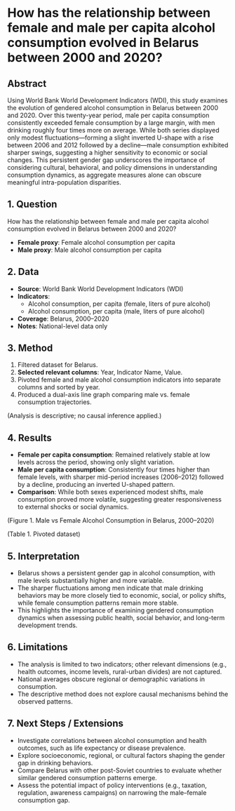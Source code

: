 # How has the relationship between female and male per capita alcohol consumption evolved in Belarus between 2000 and 2020?

## Abstract

Using World Bank World Development Indicators (WDI), this study examines the evolution of gendered alcohol consumption in Belarus between 2000 and 2020. Over this twenty-year period, male per capita consumption consistently exceeded female consumption by a large margin, with men drinking roughly four times more on average. While both series displayed only modest fluctuations—forming a slight inverted U-shape with a rise between 2006 and 2012 followed by a decline—male consumption exhibited sharper swings, suggesting a higher sensitivity to economic or social changes. This persistent gender gap underscores the importance of considering cultural, behavioral, and policy dimensions in understanding consumption dynamics, as aggregate measures alone can obscure meaningful intra-population disparities.

## 1. Question

How has the relationship between female and male per capita alcohol consumption evolved in Belarus between 2000 and 2020?

- **Female proxy**: Female alcohol consumption per capita
- **Male proxy**: Male alcohol consumption per capita

## 2. Data

- **Source**: World Bank World Development Indicators (WDI)
- **Indicators**:
  - Alcohol consumption, per capita (female, liters of pure alcohol)
  - Alcohol consumption, per capita (male, liters of pure alcohol)
- **Coverage**: Belarus, 2000–2020
- **Notes**: National-level data only

## 3. Method

1. Filtered dataset for Belarus.
2. **Selected relevant columns**: Year, Indicator Name, Value.
3. Pivoted female and male alcohol consumption indicators into separate columns and sorted by year.
4. Produced a dual-axis line graph comparing male vs. female consumption trajectories.

(Analysis is descriptive; no causal inference applied.)

## 4. Results

- **Female per capita consumption**: Remained relatively stable at low levels across the period, showing only slight variation.
- **Male per capita consumption**: Consistently four times higher than female levels, with sharper mid-period increases (2006–2012) followed by a decline, producing an inverted U-shaped pattern.
- **Comparison**: While both sexes experienced modest shifts, male consumption proved more volatile, suggesting greater responsiveness to external shocks or social dynamics.

(Figure 1. Male vs Female Alcohol Consumption in Belarus, 2000–2020)

(Table 1. Pivoted dataset)

## 5. Interpretation

- Belarus shows a persistent gender gap in alcohol consumption, with male levels substantially higher and more variable.
- The sharper fluctuations among men indicate that male drinking behaviors may be more closely tied to economic, social, or policy shifts, while female consumption patterns remain more stable.
- This highlights the importance of examining gendered consumption dynamics when assessing public health, social behavior, and long-term development trends.

## 6. Limitations

- The analysis is limited to two indicators; other relevant dimensions (e.g., health outcomes, income levels, rural-urban divides) are not captured.
- National averages obscure regional or demographic variations in consumption.
- The descriptive method does not explore causal mechanisms behind the observed patterns.

## 7. Next Steps / Extensions

- Investigate correlations between alcohol consumption and health outcomes, such as life expectancy or disease prevalence.
- Explore socioeconomic, regional, or cultural factors shaping the gender gap in drinking behaviors.
- Compare Belarus with other post-Soviet countries to evaluate whether similar gendered consumption patterns emerge.
- Assess the potential impact of policy interventions (e.g., taxation, regulation, awareness campaigns) on narrowing the male–female consumption gap.
